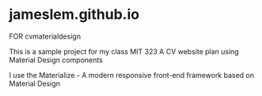 # jameslem.github.io

FOR cvmaterialdesign

This is a sample project for my class MIT 323 A
CV website plan using Material Design components

I use the Materialize - A modern responsive front-end framework based on Material Design
